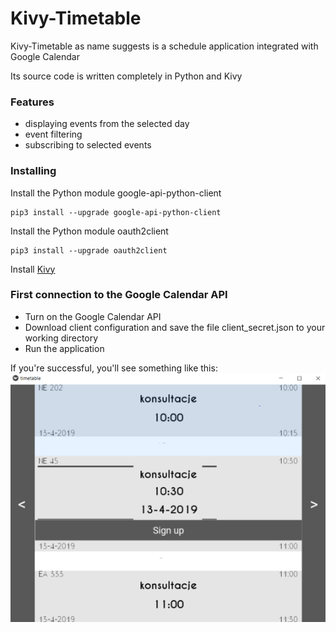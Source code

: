 # Kivy-Timetable

Kivy-Timetable as name suggests is a schedule application integrated with Google Calendar

Its source code is written completely in Python and Kivy


### Features
* displaying events from the selected day
* event filtering
* subscribing to selected events

### Installing
Install the Python module google-api-python-client
```
pip3 install --upgrade google-api-python-client

```
Install the Python module oauth2client
```
pip3 install --upgrade oauth2client

```
Install [Kivy](https://kivy.org/#download)

### First connection to the Google Calendar API
* Turn on the Google Calendar API
* Download client configuration and save the file client_secret.json to your working directory
* Run the application

If you're successful, you'll see something like this:
![alt text](https://github.com/TaubeKryst/Timetable/blob/master/timeTable.png)
